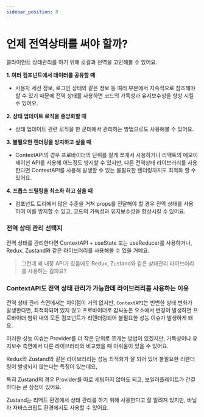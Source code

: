 ```yaml
---
sidebar_position: 8
---
```


# 언제 전역상태를 써야 할까?

클라이언트 상태관리를 하기 위해 로컬과 전역을 고민해볼 수 있어요.

**1. 여러 컴포넌트에서 데이터를 공유할 때**

- 사용자 세션 정보, 로그인 상태와 같은 정보 등 여러 부분에서 지속적으로 참조해야 할 수 있기 때문에 전역 상태를 사용하면 코드의 가독성과 유지보수성을 향상 시킬 수 있어요.

**2. 상태 업데이트 로직을 중앙화할 때**

- 상태 업데이트 관련 로직을 한 군데에서 관리하는 방법으로도 사용해볼 수 있어요.

**3. 불필요한 렌더링을 방지하고 싶을 때**

- ContextAPI의 경우 프로바이더의 단위를 잘게 쪼개서 사용하거나 리액트의 메모이제이션 API를 사용해 어느정도 방지할 수 있지만, 다른 전역상태 라이브러리를 사용한다면 ContextAPI를 사용해 발생할 수 있는 불필요한 렌더링까지도 최적화 할 수 있어요.

**4. 프롭스 드릴링을 최소화 하고 싶을 때**

- 컴포넌트 트리에서 많은 수준을 거쳐 props를 전달해야 할 경우 전역 상태를 사용하여 이를 방지할 수 있고, 코드의 가독성과 유지보수성을 향상시킬 수 있어요.

### 전역 상태 관리 선택지

전역 상태를 관리한다면 ContextAPI + useState 또는 useReducer를 사용하거나, Redux, Zustand와 같은 라이브러리를 사용해볼 수 있을 거예요.

> 그런데 왜 내장 API가 있음에도 Redux, Zustand와 같은 상태관리 라이브러리를 사용하는 걸까요?

### ContextAPI도 전역 상태 관리가 가능한데 라이브러리를 사용하는 이유

전역 상태 관리 측면에서는 차이점이 거의 없지만, `ContextAPI`는 빈번한 상태 변화가 발생한다면, 최적화되어 있지 않고 프로바이더로 감싸놓은 요소에서 변경이 발생하면 프로바이더 범위 내의 모든 컴포넌트가 리렌더링되어 불필요한 성능 이슈가 발생하게 돼요.

이러한 성능 이슈는 Provider를 더 작은 단위로 쪼개는 방법이 있겠지만, 가독성이나 유지보수 측면에서 다른 라이브러리와 비교했을 때 아쉬움이 있을 수 있어요.

Redux와 Zustand와 같은 라이브러리는 성능 최적화가 잘 되어 있어 불필요한 리렌더링이 발생되지 않는다는 특징이 있는데요,

특히 Zustand의 경우 Provider를 따로 세팅하지 않아도 되고, 보일러플레이트가 간결하다는 큰 장점이 있어요.

Zustand는 리액트 환경에서 상태 관리를 하기 위해 사용한다고 잘 알려져 있지만, 바닐라 자바스크립트 환경에서도 사용할 수 있어요.

